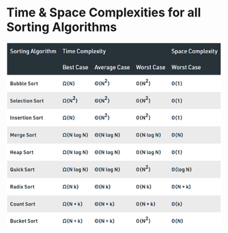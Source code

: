 # Time & Space Complexities for all Sorting Algorithms

![](<../../.gitbook/assets/image (114).png>)
